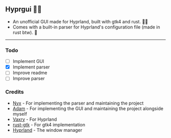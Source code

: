 ## Hyprgui 🚀🦀

- An unofficial GUI made for Hyprland, built with gtk4 and rust. 🚀🦀
- Comes with a built-in parser for Hyprland's configuration file (made in rust btw). 🦀

---

### Todo

- [ ] Implement GUI
- [x] Implement parser
- [ ] Improve readme
- [ ] Improve parser

### Credits

- [Nyx](https://github.com/nnyyxxxx) - For implementing the parser and maintaining the project
- [Adam](https://github.com/adamperkowski) - For implementing the GUI and maintaining the project alongside myself
- [Vaxry](https://github.com/vaxerski) - For Hyprland
- [rust-gtk](https://github.com/gtk-rs/gtk4-rs) - For gtk4 implementation
- [Hyprland](https://github.com/hyprwm/Hyprland) - The window manager